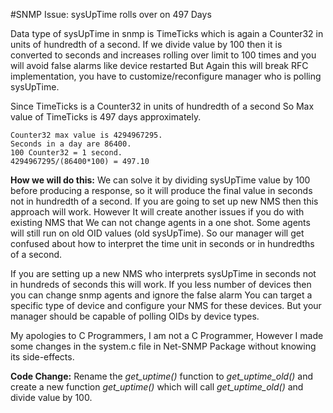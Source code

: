 #SNMP Issue: sysUpTime rolls over on 497 Days


Data type of sysUpTime in snmp is TimeTicks which is again a Counter32 in units of hundredth of a second. If we divide value by 100 then it is converted to seconds and increases rolling over limit to 100 times and you will avoid false alarms like device restarted But Again this will break RFC implementation, you have to customize/reconfigure manager who is polling sysUpTime.


Since TimeTicks is a Counter32 in units of hundredth of a second  So Max value of TimeTicks is 497 days approximately.
```
Counter32 max value is 4294967295.
Seconds in a day are 86400.
100 Counter32 = 1 second.
4294967295/(86400*100) = 497.10
```

**How we will do this:**
We can solve it by dividing sysUpTime value by 100 before producing a response, so it will produce the final value in seconds not in hundredth of a second. If you are going to set up new NMS then this approach will work. However It will create another issues if you do with existing NMS that We can not change agents in a one shot. Some agents will still run on old OID values (old sysUpTime). So our manager will get confused about how to interpret the time unit in seconds or in hundredths of a second.

If you are setting up a new NMS who interprets sysUpTime in seconds not in hundreds of seconds this will work.
If you less number of devices then you can change snmp agents and ignore the false alarm
You can target a specific type of device and configure your NMS for these devices. But your manager should be capable of polling OIDs by device types.

My apologies to C Programmers, I am not a C Programmer, However I made some changes in the system.c file in Net-SNMP Package without knowing its side-effects.

**Code Change:**
Rename the *get_uptime()* function to *get_uptime_old()* and create a new function *get_uptime()* which will call *get_uptime_old()* and divide value by 100.

